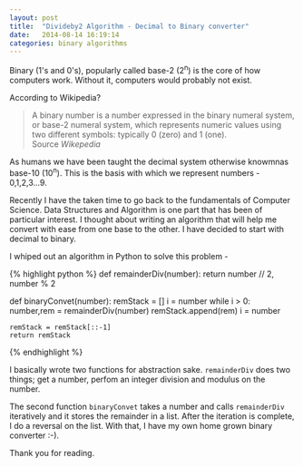 ```yaml
---
layout: post
title:  "Divideby2 Algorithm - Decimal to Binary converter"
date:   2014-08-14 16:19:14
categories: binary algorithms
---
```

Binary (1's and 0's), popularly called base-2 (2<sup>n</sup>) is the core of how computers work. Without it, computers would probably not exist.

According to Wikipedia?
<blockquote>
	A binary number is a number expressed in the binary numeral system, or base-2 numeral system, which represents numeric values using two different symbols: typically 0 (zero) and 1 (one).
	<footer>Source <cite title="Source Title">Wikepedia</cite></footer>
</blockquote>

As humans we have been taught the decimal system otherwise knowmnas base-10 (10<sup>n</sup>). This is the basis
with which we represent numbers - 0,1,2,3...9.

Recently I have the taken time to go back to the fundamentals of Computer Science. Data Structures and
Algorithm is one part that has been of particular interest. I thought about writing an algorithm that will
help me convert with ease from one base to the other. I have decided to start with decimal to binary.



I whiped out an algorithm in Python to solve this problem -

{% highlight python %}
def remainderDiv(number):
    return number // 2, number % 2

def binaryConvet(number):
    remStack = []
    i = number
    while i > 0:
        number,rem = remainderDiv(number)
        remStack.append(rem)
        i = number

    remStack = remStack[::-1]
    return remStack

{% endhighlight %}

I basically wrote two functions for abstraction sake. <code>remainderDiv</code> does two things;
get a number, perfom an integer division and modulus on the number. 

The second function <code>binaryConvet</code> takes a number and calls <code>remainderDiv</code> iteratively
and it stores the remainder in a list. After the iteration is complete, I do a reversal on the list. With that,
I have my own home grown binary converter :-).

Thank you for reading.